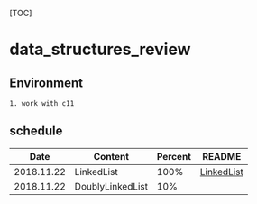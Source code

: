 [TOC]

# data_structures_review

## Environment

	1. work with c11

## schedule

| Date | Content | Percent | README |
| --- | --- | --- | --- |
| 2018.11.22 | LinkedList | 100% | [LinkedList](https://github.com/sherlockblaze/data_structures_review/blob/master/lists/README.md)
| 2018.11.22 | DoublyLinkedList | 10% |
